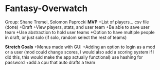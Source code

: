 # Fantasy-Overwatch
Group: Shane Tremel, Solomon Paprocki
**MVP**
+List of players… csv file (done)
+Draft
+View players, stats, and user team
+Be able to save user team
+Use abstraction to hold user teams
+Option to have multiple people in draft, or just solo (if solo, random select the rest of teams) 

**Stretch Goals**
+Menus made with GUI
+Adding an option to login as a mod or a user (mod could change scores, I would also add a scoring system if I did this, this would make the app actually functional) use hashing for password
+add a cpu that auto drafts a team
